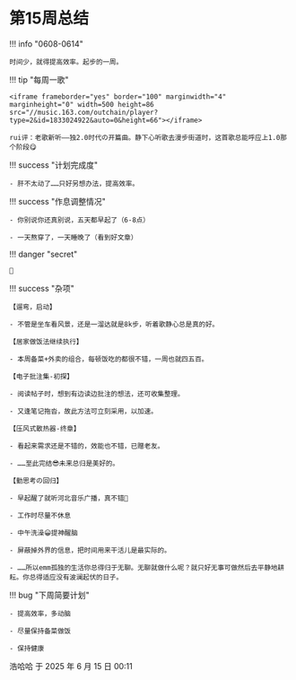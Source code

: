 # 第15周总结

!!! info "0608-0614"

    时间少，就得提高效率。起步的一周。
    
!!! tip "每周一歌"

    <iframe frameborder="yes" border="100" marginwidth="4" marginheight="0" width=500 height=86 src="//music.163.com/outchain/player?type=2&id=1833024922&auto=0&height=66"></iframe>

    rui评：老歌新听——独2.0时代の开篇曲。静下心听歌去漫步街道时，这首歌总能呼应上1.0那个阶段😋

!!! success "计划完成度"

    - 肝不太动了……只好另想办法，提高效率。
    
!!! success "作息调整情况"

    - 你别说你还真别说，五天都早起了（6-8点）
    
    - 一天熬穿了，一天睡晚了（看到好文章）

!!! danger "secret"

    💪

!!! success "杂项"

    【遛弯，启动】

    - 不管是坐车看风景，还是一溜达就是8k步，听着歌静心总是真的好。

    【居家做饭法继续执行】

    - 本周备菜+外卖的组合，每顿饭吃的都很不错，一周也就四五百。

    【电子批注集-初探】

    - 阅读帖子时，想到有边读边批注的想法，还可收集整理。
    
    - 又逢笔记拖沓，故此方法可立刻采用，以加速。

    【压风式散热器-终章】

    - 看起来需求还是不错的，效能也不错，已赠老友。
    
    - ……至此完结😎未来总归是美好的。

    【勤思考の回归】

    - 早起醒了就听河北音乐广播，真不错🎵

    - 工作时尽量不休息
    
    - 中午洗澡😀提神醒脑
    
    - 屏蔽掉外界的信息，把时间用来干活儿是最实际的。
    
    - ……所以emm孤独的生活你总得归于无聊。无聊就做什么呢？就只好无事可做然后去平静地耕耘。你总得适应没有波澜起伏的日子。

!!! bug "下周简要计划"

    - 提高效率，多动脑
    
    - 尽量保持备菜做饭
    
    - 保持健康

浩哈哈 于 2025 年 6 月 15 日 00:11